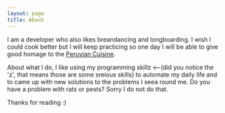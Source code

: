 ```yaml
---
layout: page
title: About
---
```


I am a developer who also likes breandancing and longboarding. I wish I could cook better but I will keep practicing so one day I will be able to give good homage to the <a href="http://en.wikipedia.org/wiki/Peruvian_cuisine">Peruvian Cuisine</a>.

About what I do, I like using my programming skillz <--(did you notice the 'z', that means those are some sreious skills) to automate my daily life and to came up with new solutions to the problems I seea round me. Do you have a problem with rats or pests? Sorry I do not do that.

Thanks for reading :)
